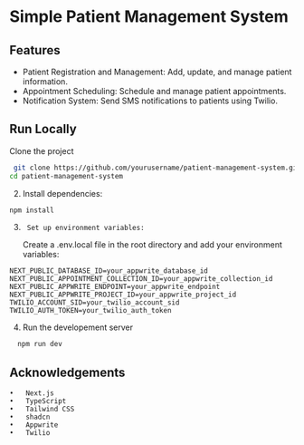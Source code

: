 # Simple Patient Management System

## Features

- Patient Registration and Management: Add, update, and manage patient information.
- Appointment Scheduling: Schedule and manage patient appointments.
- Notification System: Send SMS notifications to patients using Twilio.

## Run Locally

Clone the project

```bash
 git clone https://github.com/yourusername/patient-management-system.git
cd patient-management-system
```

2. Install dependencies:

```bash
npm install
```

3.      Set up environment variables:
    Create a .env.local file in the root directory and add your environment variables:

```
NEXT_PUBLIC_DATABASE_ID=your_appwrite_database_id
NEXT_PUBLIC_APPOINTMENT_COLLECTION_ID=your_appwrite_collection_id
NEXT_PUBLIC_APPWRITE_ENDPOINT=your_appwrite_endpoint
NEXT_PUBLIC_APPWRITE_PROJECT_ID=your_appwrite_project_id
TWILIO_ACCOUNT_SID=your_twilio_account_sid
TWILIO_AUTH_TOKEN=your_twilio_auth_token
```

4. Run the developement server

```bash
  npm run dev
```

## Acknowledgements

    •	Next.js
    •	TypeScript
    •	Tailwind CSS
    •	shadcn
    •	Appwrite
    •	Twilio
